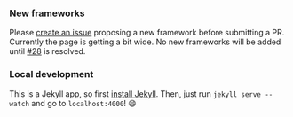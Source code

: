### New frameworks

Please [create an issue](https://github.com/jeffcarp/frontend-hyperpolyglot/issues/new) proposing a new framework before submitting a PR. Currently the page is getting a bit wide. No new frameworks will be added until [#28](https://github.com/jeffcarp/frontend-hyperpolyglot/issues/28) is resolved.

### Local development

This is a Jekyll app, so first [install Jekyll](https://jekyllrb.com/docs/installation/). Then, just run `jekyll serve --watch` and go to `localhost:4000`! :smile:
